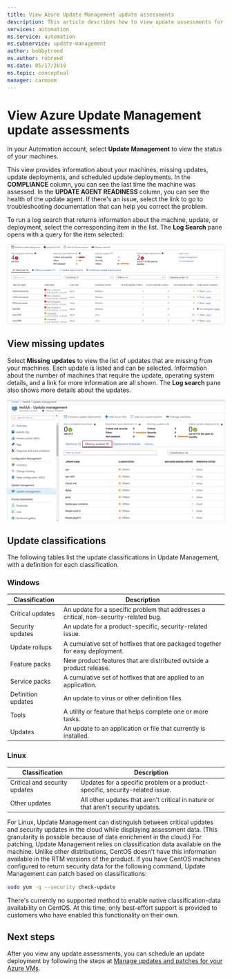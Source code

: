 ```yaml
---
title: View Azure Update Management update assessments
description: This article describes how to view update assessments for update deployments.
services: automation
ms.service: automation
ms.subservice: update-management
author: bobbytreed
ms.author: robreed
ms.date: 05/17/2019
ms.topic: conceptual
manager: carmonm
---
```

# View Azure Update Management update assessments

In your Automation account, select **Update Management** to view the status of your machines.

This view provides information about your machines, missing updates, update deployments, and scheduled update deployments. In the **COMPLIANCE** column, you can see the last time the machine was assessed. In the **UPDATE AGENT READINESS** column, you can see the health of the update agent. If there's an issue, select the link to go to troubleshooting documentation that can help you correct the problem.

To run a log search that returns information about the machine, update, or deployment, select the corresponding item in the list. The **Log Search** pane opens with a query for the item selected:

![Update Management default view](media/automation-update-management/update-management-view.png)

## View missing updates

Select **Missing updates** to view the list of updates that are missing from your machines. Each update is listed and can be selected. Information about the number of machines that require the update, operating system details, and a link for more information are all shown. The **Log search** pane also shows more details about the updates.

![Missing Updates](./media/automation-view-update-assessments/automation-view-update-assessments-missing-updates.png)

## Update classifications

The following tables list the update classifications in Update Management, with a definition for each classification.

### Windows

|Classification  |Description  |
|---------|---------|
|Critical updates     | An update for a specific problem that addresses a critical, non-security-related bug.        |
|Security updates     | An update for a product-specific, security-related issue.        |
|Update rollups     | A cumulative set of hotfixes that are packaged together for easy deployment.        |
|Feature packs     | New product features that are distributed outside a product release.        |
|Service packs     | A cumulative set of hotfixes that are applied to an application.        |
|Definition updates     | An update to virus or other definition files.        |
|Tools     | A utility or feature that helps complete one or more tasks.        |
|Updates     | An update to an application or file that currently is installed.        |

### <a name="linux-2"></a>Linux

|Classification  |Description  |
|---------|---------|
|Critical and security updates     | Updates for a specific problem or a product-specific, security-related issue.         |
|Other updates     | All other updates that aren't critical in nature or that aren't security updates.        |

For Linux, Update Management can distinguish between critical updates and security updates in the cloud while displaying assessment data. (This granularity is possible because of data enrichment in the cloud.) For patching, Update Management relies on classification data available on the machine. Unlike other distributions, CentOS doesn't have this information available in the RTM versions of the product. If you have CentOS machines configured to return security data for the following command, Update Management can patch based on classifications:

```bash
sudo yum -q --security check-update
```

There's currently no supported method to enable native classification-data availability on CentOS. At this time, only best-effort support is provided to customers who have enabled this functionality on their own.

## Next steps

After you view any update assessments, you can schedule an update deployment by following the steps at [Manage updates and patches for your Azure VMs](automation-tutorial-update-management.md).